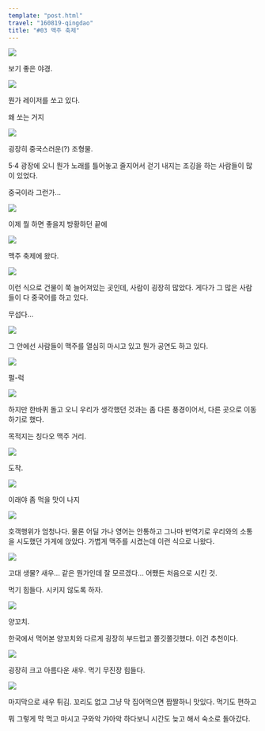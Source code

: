 ```yaml
---
template: "post.html"
travel: "160819-qingdao"
title: "#03 맥주 축제"
---
```


![](/160819-qingdao/03_01.jpg)

보기 좋은 야경.

![](/160819-qingdao/03_02.jpg)

뭔가 레이저를 쏘고 있다.

왜 쏘는 거지

![](/160819-qingdao/03_03.jpg)

굉장히 중국스러운(?) 조형물.

5·4 광장에 오니 뭔가 노래를 틀어놓고 줄지어서 걷기 내지는 조깅을 하는 사람들이 많이 있었다.

중국이라 그런가...

![](/160819-qingdao/03_04.jpg)

이제 뭘 하면 좋을지 방황하던 끝에

![](/160819-qingdao/03_05.jpg)

맥주 축제에 왔다.

![](/160819-qingdao/03_06.jpg)

이런 식으로 건물이 쭉 늘어져있는 곳인데, 사람이 굉장히 많았다.
게다가 그 많은 사람들이 다 중국어를 하고 있다.

무섭다...

![](/160819-qingdao/03_07.jpg)

그 안에선 사람들이 맥주를 열심히 마시고 있고 뭔가 공연도 하고 있다.

![](/160819-qingdao/03_08.jpg)

펄-럭

![](/160819-qingdao/03_09.jpg)

하지만 한바퀴 돌고 오니 우리가 생각했던 것과는 좀 다른 풍경이어서, 다른 곳으로 이동하기로 했다.

목적지는 칭다오 맥주 거리.

![](/160819-qingdao/03_10.jpg)

도착.

![](/160819-qingdao/03_11.jpg)

이래야 좀 먹을 맛이 나지

![](/160819-qingdao/03_12.jpg)

호객행위가 엄청나다.
물론 어딜 가나 영어는 안통하고 그나마 번역기로 우리와의 소통을 시도했던 가게에 앉았다.
가볍게 맥주를 시켰는데 이런 식으로 나왔다.

![](/160819-qingdao/03_13.jpg)

고대 생물?
새우... 같은 뭔가인데 잘 모르겠다... 어쨌든 처음으로 시킨 것.

먹기 힘들다. 시키지 않도록 하자.

![](/160819-qingdao/03_14.jpg)

양꼬치.

한국에서 먹어본 양꼬치와 다르게 굉장히 부드럽고 쫄깃쫄깃했다.
이건 추천이다.

![](/160819-qingdao/03_15.jpg)

굉장히 크고 아름다운 새우.
먹기 무진장 힘들다.

![](/160819-qingdao/03_16.jpg)

마지막으로 새우 튀김.
꼬리도 없고 그냥 막 집어먹으면 짭짤하니 맛있다. 먹기도 편하고

뭐 그렇게 막 먹고 마시고 구와악 갸아악 하다보니 시간도 늦고 해서 숙소로 돌아갔다.
